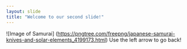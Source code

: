 ```yaml
---
layout: slide
title: "Welcome to our second slide!"
---
```

![Image of Samurai]
(https://pngtree.com/freepng/japanese-samurai-knives-and-solar-elements_4199173.html)
Use the left arrow to go back!
